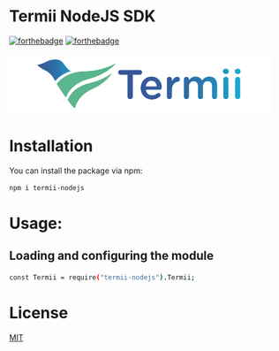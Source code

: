 # Termii NodeJS SDK

[![forthebadge](https://forthebadge.com/images/badges/built-with-love.svg)](https://forthebadge.com)
[![forthebadge](https://forthebadge.com/images/badges/made-with-javascript.svg)](https://forthebadge.com)

![Termii](/images/termii.png "Termii")

# Installation

You can install the package via npm:
```bash
npm i termii-nodejs
```
# Usage:
## Loading and configuring the module
```bash
const Termii = require("termii-nodejs").Termii;
```
# License
[MIT](https://github.com/drchibs/termii-nodejs/blob/main/LICENSE)
